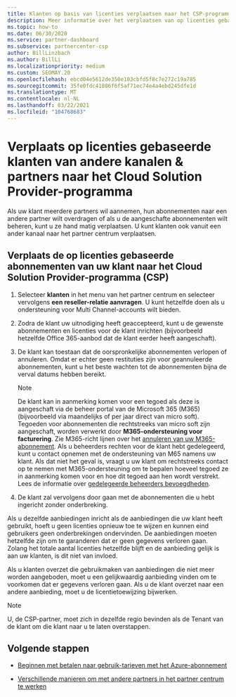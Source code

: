 ```yaml
---
title: Klanten op basis van licenties verplaatsen naar het CSP-programma
description: Meer informatie over het verplaatsen van op licenties gebaseerde klanten van andere kanalen of een andere partner in het Cloud Solution Provider-programma (CSP) in het partner centrum.
ms.topic: how-to
ms.date: 06/30/2020
ms.service: partner-dashboard
ms.subservice: partnercenter-csp
author: BillLinzbach
ms.author: BillLi
ms.localizationpriority: medium
ms.custom: SEOMAY.20
ms.openlocfilehash: ebcd04e5612de350e103cbfd5f8c7e272c19a785
ms.sourcegitcommit: 35fe0fdc41886f6f5af71ec74e4a4ebd245dfe1d
ms.translationtype: MT
ms.contentlocale: nl-NL
ms.lasthandoff: 03/22/2021
ms.locfileid: "104768683"
---
```

# <a name="move-license-based-customers-from-other-channels--partners-to-the-cloud-solution-provider-program"></a>Verplaats op licenties gebaseerde klanten van andere kanalen & partners naar het Cloud Solution Provider-programma

Als uw klant meerdere partners wil aannemen, hun abonnementen naar een andere partner wilt overdragen of als u de aangeschafte abonnementen wilt beheren, kunt u ze hand matig verplaatsen. U kunt klanten ook vanuit een ander kanaal naar het partner centrum verplaatsen.

## <a name="move-your-customers-license-based-subscriptions-to-the-cloud-solution-provider-program-csp"></a>Verplaats de op licenties gebaseerde abonnementen van uw klant naar het Cloud Solution Provider-programma (CSP)

1. Selecteer **klanten** in het menu van het partner centrum en selecteer vervolgens **een reseller-relatie aanvragen**. U kunt hetzelfde doen als u ondersteuning voor Multi Channel-accounts wilt bieden.

2. Zodra de klant uw uitnodiging heeft geaccepteerd, kunt u de gewenste abonnementen en licenties voor de klant inrichten (bijvoorbeeld hetzelfde Office 365-aanbod dat de klant eerder heeft aangeschaft).

3. De klant kan toestaan dat de oorspronkelijke abonnementen verlopen of annuleren. Omdat er echter geen restituties zijn voor geannuleerde abonnementen, kunt u het beste wachten tot de abonnementen bijna de verval datums hebben bereikt.


   >[!NOTE]
   >De klant kan in aanmerking komen voor een tegoed als deze is aangeschaft via de beheer portal van de Microsoft 365 (M365) (bijvoorbeeld via maandelijks of per jaar direct van micro soft). Tegoeden voor abonnementen die rechtstreeks van micro soft zijn aangeschaft, worden verwerkt door **M365-ondersteuning voor facturering**. Zie M365-richt lijnen over het [annuleren van uw M365-abonnement](/microsoft-365/commerce/subscriptions/cancel-your-subscription). Als u beheerders rechten voor de klant hebt gedelegeerd, kunt u contact opnemen met de ondersteuning van M65 namens uw klant. Als dat niet het geval is, vraagt u uw klant om rechtstreeks contact op te nemen met M365-ondersteuning om te bepalen hoeveel tegoed ze in aanmerking komen voor en hoe dit tegoed aan hen wordt verstrekt. Lees de informatie over [gedelegeerde beheerders bevoegdheden](customers-revoke-admin-privileges.md).


4. De klant zal vervolgens door gaan met de abonnementen die u hebt ingericht zonder onderbreking.

Als u dezelfde aanbiedingen inricht als de aanbiedingen die uw klant heeft gebruikt, hoeft u geen licenties opnieuw toe te wijzen en kunnen eind gebruikers geen onderbrekingen ondervinden. De aanbiedingen moeten hetzelfde zijn om te garanderen dat er geen gegevens verloren gaan. Zolang het totale aantal licenties hetzelfde blijft en de aanbieding gelijk is aan uw klanten, is dit niet van invloed.

Als u klanten overzet die gebruikmaken van aanbiedingen die niet meer worden aangeboden, moet u een gelijkwaardig aanbieding vinden om te voorkomen dat er gegevens verloren gaan. Als u de klant overzet naar een andere aanbieding, moet u de licentietoewijzing bijwerken.

>[!NOTE]
> U, de CSP-partner, moet zich in dezelfde regio bevinden als de Tenant van de klant om die klant naar u te laten overstappen.

## <a name="next-steps"></a>Volgende stappen

- [Beginnen met betalen naar gebruik-tarieven met het Azure-abonnement](azure-plan-get-started.md)
 

- [Verschillende manieren om met andere partners in het partner centrum te werken](work-with-other-partners.md)